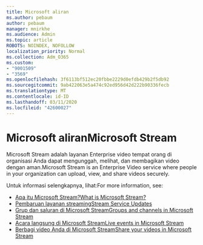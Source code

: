 ```yaml
---
title: Microsoft aliran
ms.author: pebaum
author: pebaum
manager: mnirkhe
ms.audience: Admin
ms.topic: article
ROBOTS: NOINDEX, NOFOLLOW
localization_priority: Normal
ms.collection: Adm_O365
ms.custom:
- "9001509"
- "3569"
ms.openlocfilehash: 3f6113bf512ec20fbbe2229d0efdb429b2f5db92
ms.sourcegitcommit: 9ab422063e5a474c92ed956d42d222b90336fecb
ms.translationtype: MT
ms.contentlocale: id-ID
ms.lasthandoff: 03/11/2020
ms.locfileid: "42600027"
---
```

# <a name="microsoft-stream"></a><span data-ttu-id="548bb-102">Microsoft aliran</span><span class="sxs-lookup"><span data-stu-id="548bb-102">Microsoft Stream</span></span>

<span data-ttu-id="548bb-103">Microsoft Stream adalah layanan Enterprise video tempat orang di organisasi Anda dapat mengunggah, melihat, dan membagikan video dengan aman.</span><span class="sxs-lookup"><span data-stu-id="548bb-103">Microsoft Stream is an Enterprise Video service where people in your organization can upload, view, and share videos securely.</span></span> 

<span data-ttu-id="548bb-104">Untuk informasi selengkapnya, lihat:</span><span class="sxs-lookup"><span data-stu-id="548bb-104">For more information, see:</span></span>

- [<span data-ttu-id="548bb-105">Apa itu Microsoft Stream?</span><span class="sxs-lookup"><span data-stu-id="548bb-105">What is Microsoft Stream?</span></span>](https://docs.microsoft.com/stream/overview)
- [<span data-ttu-id="548bb-106">Pembaruan layanan streaming</span><span class="sxs-lookup"><span data-stu-id="548bb-106">Stream Service Updates</span></span>](https://techcommunity.microsoft.com/t5/microsoft-stream-service-updates/bd-p/StreamAnnouncements)
- [<span data-ttu-id="548bb-107">Grup dan saluran di Microsoft Stream</span><span class="sxs-lookup"><span data-stu-id="548bb-107">Groups and channels in Microsoft Stream</span></span>](https://docs.microsoft.com/stream/groups-channels-organization)
- [<span data-ttu-id="548bb-108">Acara langsung di Microsoft Stream</span><span class="sxs-lookup"><span data-stu-id="548bb-108">Live events in Microsoft Stream</span></span>](https://docs.microsoft.com/stream/live-event-overview)
- [<span data-ttu-id="548bb-109">Berbagi video Anda di Microsoft Stream</span><span class="sxs-lookup"><span data-stu-id="548bb-109">Share your videos in Microsoft Stream</span></span>](https://docs.microsoft.com/stream/portal-share-video)